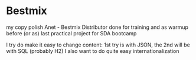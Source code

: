# Bestmix
my copy polish Anet - Bestmix Distributor done for training and as warmup before (or as) last practical project for SDA bootcamp

I try do make it easy to change content: 1st try is with JSON, the 2nd will be with SQL (probably H2)
I also want to do quite easy internationalization
